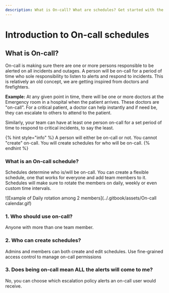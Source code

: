 ```yaml
---
description: What is On-call? What are schedules? Get started with the basics.
---
```


# Introduction to On-call schedules

## What is On-call?

On-call is making sure there are one or more persons responsible to be alerted on all incidents and outages. A person will be on-call for a period of time who sole responsibility to listen to alerts and respond to incidents. This is relatively an old concept, we are getting inspired from doctors and firefighters.&#x20;

**Example:** At any given point in time, there will be one or more doctors at the Emergency room in a hospital when the patient arrives. These doctors are "on-call". For a critical patient, a doctor can help instantly and if need be, they can escalate to others to attend to the patient.&#x20;

Similarly, your team can have at least one person on-call for a set period of time to respond to critical incidents, to say the least.&#x20;

{% hint style="info" %}
A person will either be on-call or not. You cannot "create" on-call. You will create schedules for who will be on-call.
{% endhint %}

### What is an On-call schedule?

Schedules determine who is/will be on-call. You can create a flexible schedule, one that works for everyone and add team members to it. Schedules will make sure to rotate the members on daily, weekly or even custom time intervals.&#x20;

![Example of Daily rotation among 2 members](../.gitbook/assets/On-call calendar.gif)

### 1. Who should use on-call?

Anyone with more than one team member.&#x20;

### 2. Who can create schedules?

Admins and members can both create and edit schedules. Use fine-grained access control to manage on-call permissions

### **3. Does being on-call mean ALL the alerts will come to me?**

No, you can choose which escalation policy alerts an on-call user would receive.&#x20;



